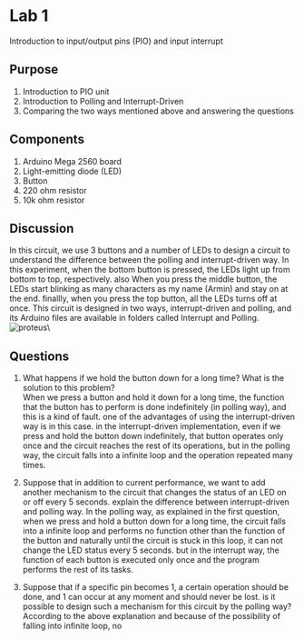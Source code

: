 # Lab 1
Introduction to input/output pins (PIO) and input interrupt
## Purpose
1. Introduction to PIO unit
2. Introduction to Polling and Interrupt-Driven 
3. Comparing the two ways mentioned above and answering the questions
## Components
1. Arduino Mega 2560 board
2. Light-emitting diode (LED)
3. Button
4. 220 ohm resistor
5. 10k ohm resistor
## Discussion
In this circuit, we use 3 buttons and a number of LEDs to design a circuit to understand the difference between the polling and interrupt-driven way.
In this experiment, when the bottom button is pressed, the LEDs light up from bottom to top, respectively. also When you press the middle button, the LEDs start blinking as many characters as my name (Armin) and stay on at the end. finallly, when you press the top button, all the LEDs turns off at once.
This circuit is designed in two ways, interrupt-driven and polling, and its Arduino files are available in folders called Interrupt and Polling.
\
![proteus](https://user-images.githubusercontent.com/58389402/159357143-767abfd1-c14b-40c2-9bf8-5e02ce502939.PNG)\
## Questions
1. What happens if we hold the button down for a long time? What is the solution to this problem?\
When we press a button and hold it down for a long time, the function that the button has to perform is done indefinitely (in polling way), and this is a kind of fault.
one of the advantages of using the interrupt-driven way is in this case. in the interrupt-driven implementation, even if we press and hold the button down indefinitely, that button operates only once and the circuit reaches the rest of its operations, but in the polling way, the circuit falls into a infinite loop and the operation repeated many times.

2. Suppose that in addition to current performance, we want to add another mechanism to the circuit that changes the status of an LED on or off every 5 seconds. explain the difference between interrupt-driven and polling way.
In the polling way, as explained in the first question, when we press and hold a button down for a long time, the circuit falls into a infinite loop and performs no function other than the function of the button and naturally until the circuit is stuck in this loop, it can not change the LED status every 5 seconds.
but in the interrupt way, the function of each button is executed only once and the program performs the rest of its tasks.

3. Suppose that if a specific pin becomes 1, a certain operation should be done, and 1 can occur at any moment and should never be lost. is it possible to design such a mechanism for this circuit by the polling way?
According to the above explanation and because of the possibility of falling into infinite loop, no
